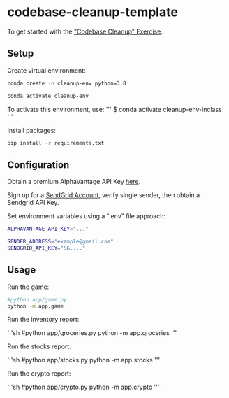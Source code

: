 # codebase-cleanup-template

To get started with the ["Codebase Cleanup" Exercise](https://github.com/prof-rossetti/intro-to-python/blob/main/exercises/codebase-cleanup/README.md).

## Setup

Create virtual environment:

```sh
conda create -n cleanup-env python=3.8
```

```sh
conda activate cleanup-env
```

To activate this environment, use:
'''
$ conda activate cleanup-env-inclass
'''



Install packages:

```sh
pip install -r requirements.txt
```


## Configuration

Obtain a premium AlphaVantage API Key [here](https://www.alphavantage.co/).

Sign up for a [SendGrid Account](https://sendgrid.com/), verify single sender, then obtain a Sendgrid API Key. 


Set environment variables using a ".env" file approach:

```sh
ALPHAVANTAGE_API_KEY="..."

SENDER_ADDRESS="example@gmail.com"
SENDGRID_API_KEY="SG...."
```


## Usage

Run the game:

```sh
#python app/game.py
python -m app.game
```

Run the inventory report: 

'''sh
#python app/groceries.py
python -m app.groceries
'''

Run the stocks report: 

'''sh
#python app/stocks.py
python -m app.stocks
'''

Run the crypto report: 

'''sh
#python app/crypto.py
python -m app.crypto
'''